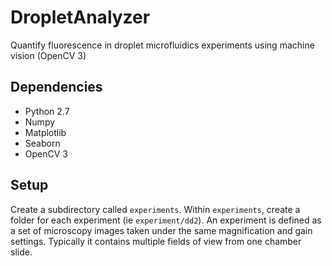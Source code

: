 # DropletAnalyzer
Quantify fluorescence in droplet microfluidics experiments using machine vision (OpenCV 3)

## Dependencies
- Python 2.7
- Numpy
- Matplotlib
- Seaborn
- OpenCV 3

## Setup
Create a subdirectory called `experiments`. Within `experiments`, create a folder for each experiment (ie `experiment/dd2`). An experiment is defined as a set of microscopy images taken under the same magnification and gain settings. Typically it contains multiple fields of view from one chamber slide.
